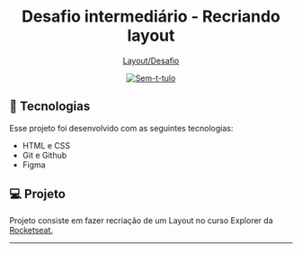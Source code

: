 <h1 align="center"> Desafio intermediário - Recriando layout </h1>

<p align="center">
  <a href="https://efficient-sloth-d85.notion.site/Desafio-intermedi-rio-Recriando-layout-19dfbff7b19c47c59a286afa37d42543#0bb34d656f8349739b93df19f2477ffa">Layout/Desafio</a>
</p>

<p align="center">
  <a href="https://ibb.co/CKfRQ8v"><img src="https://i.ibb.co/s9Z8qRQ/Sem-t-tulo.jpg" alt="Sem-t-tulo" border="0"></a>
</p>

## 🚀 Tecnologias

Esse projeto foi desenvolvido com as seguintes tecnologias:

- HTML e CSS
- Git e Github
- Figma

## 💻 Projeto

Projeto consiste em fazer recriação de um Layout no curso Explorer da <a href="https://app.rocketseat.com.br/journey/explorer">Rocketseat.</a>

---



